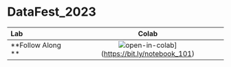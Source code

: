 # DataFest_2023

| Lab                                                       | Colab                                            |
| :--                                                       | :---:                                            |
| **Follow Along **                                         | ![open-in-colab]](https://bit.ly/notebook_101)   |


[open-in-colab]: https://colab.research.google.com/assets/colab-badge.svg
